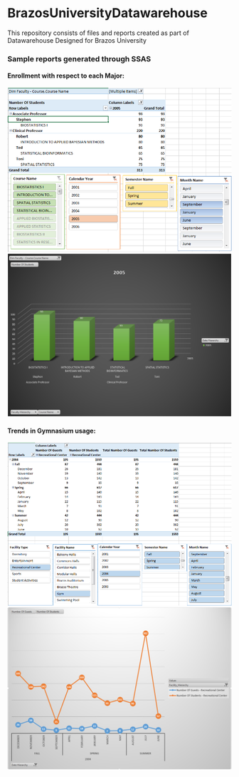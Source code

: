 # BrazosUniversityDatawarehouse
This repository consists of files and reports created as part of Datawarehouse Designed for Brazos University

### Sample reports generated through SSAS

#### Enrollment with respect to each Major:
![Report One](Reportone.png)
![Report One Graph](ReportoneGraphs.png)

#### Trends in Gymnasium usage:
![Report Two](Reporttwo.png)
![Report Two Graph](ReporttwoGraphs.png)
